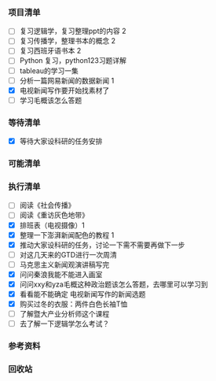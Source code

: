 ### 项目清单

- [ ] 复习逻辑学，复习整理ppt的内容 2 
- [ ] 复习传播学，整理书本的概念 2
- [ ] 复习西班牙语书本 2
- [ ] Python 复习，python123习题详解
- [ ] tableau的学习一集
- [ ] 分析一篇网易新闻的数据新闻 1
- [x] 电视新闻写作要开始找素材了
- [ ] 学习毛概该怎么答题

###  等待清单

- [x] 等待大家设科研的任务安排

### 可能清单

### 执行清单

- [ ] 阅读《社会传播》
- [ ] 阅读《重访灰色地带》
- [x] 排班表（电视摄像）1 
- [x] 整理一下澎湃新闻配色的教程 1
- [x] 推动大家设科研的任务，讨论一下需不需要再做下一步
- [ ] 对这几天来的GTD进行一次周清
- [ ] 马克思主义新闻观演讲稿写完
- [x] 问问秦浪我能不能进入画室
- [x] 问问xxy和yza毛概这种政治题该怎么答题，去哪里可以学习到
- [x] 看看能不能确定 电视新闻写作的新闻选题
- [x] 购买过冬的衣服：两件白色长袖T恤
- [ ] 了解暨大产业分析师这个课程
- [ ] 去了解一下逻辑学怎么考试？

### 参考资料



### 回收站



